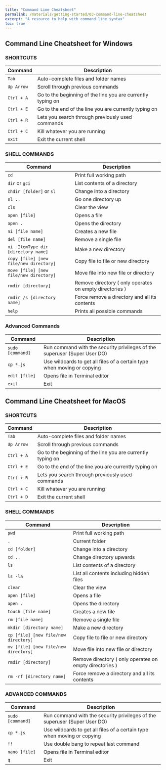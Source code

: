```yaml
---
title: "Command Line Cheatsheet"
permalink: /materials/getting-started/03-command-line-cheatsheet
excerpt: "A resource to help with command line syntax"
toc: true
---
```


## Command Line Cheatsheet for Windows

### SHORTCUTS

| Command | Description |
| ------------- | ------------- |
| `Tab` | Auto-complete files and folder names |
| `Up Arrow`| Scroll through previous commands |
| `Ctrl + A` | Go to the beginning of the line you are currently typing on |
| `Ctrl + E` | Go to the end of the line you are currently typing on |
| `Ctrl + R` | Lets you search through previously used commands |
| `Ctrl + C` | Kill whatever you are running |
| `exit` | Exit the current shell |

### SHELL COMMANDS

| Command | Description |
| ------------- | ------------- |
| `cd` | Print full working path |
| `dir` or `gci`| List contents of a directory  |
| `chdir [folder]` or `sl` | Change into a directory |
| `sl ..` | Go one directory up |
| `cls` | Clear the view |
| `open [file]` | Opens a file |
| `open .` | Opens the directory |
| `ni [file name]`| Creates a new file |
| `del [file name]`| Remove a single file |
| `ni -ItemType dir [directory name]` | Make a new directory |
| `copy [file] [new file/new directory]` | Copy file to file or new directory |
| `move [file] [new file/new directory]` | Move file into new file or directory |
| `rmdir [directory]` | Remove directory ( only operates on empty directories ) |
| `rmdir /s [directory name]` | Force remove a directory and all its contents |
| `help` | Prints all possible commands |

### Advanced Commands

| Command | Description |
| ------------- | ------------- |
| `sudo [command]` | Run command with the security privileges of the superuser (Super User DO) |
| `cp *.js`| Use wildcards to get all files of a certain type when moving or copying|
| `edit [file]` | Opens file in Terminal editor |
| `exit` | Exit |

## Command Line Cheatsheet for MacOS

### SHORTCUTS

| Command | Description |
| ------------- | ------------- |
| `Tab` | Auto-complete files and folder names |
| `Up Arrow`| Scroll through previous commands |
| `Ctrl + A` | Go to the beginning of the line you are currently typing on |
| `Ctrl + E` | Go to the end of the line you are currently typing on |
| `Ctrl + R` | Lets you search through previously used commands |
| `Ctrl + C` | Kill whatever you are running |
| `Ctrl + D` | Exit the current shell |

### SHELL COMMANDS

| Command | Description |
| ------------- | ------------- |
| `pwd` | Print full working path |
| `.` | Current folder |
| `cd [folder]` | Change into a directory |
| `cd ..` | Change directory upwards |
| `ls` | List contents of a directory |
| `ls -la` | List all contents including hidden files |
| `clear` | Clear the view |
| `open [file]` | Opens a file |
| `open .` | Opens the directory |
| `touch [file name]`| Creates a new file |
| `rm [file name]`| Remove a single file |
| `mkdir [directory name]` | Make a new directory |
| `cp [file] [new file/new directory]` | Copy file to file or new directory |
| `mv [file] [new file/new directory]` | Move file into new file or directory |
| `rmdir [directory]` | Remove directory ( only operates on empty directories ) |
| `rm -rf [directory name]` | Force remove a directory and all its contents |

### ADVANCED COMMANDS

| Command | Description |
| ------------- | ------------- |
| `sudo [command]` | Run command with the security privileges of the superuser (Super User DO) |
| `cp *.js`| Use wildcards to get all files of a certain type when moving or copying|
| `!!` | Use double bang to repeat last command |
| `nano [file]` | Opens file in Terminal editor |
| `q` | Exit |
